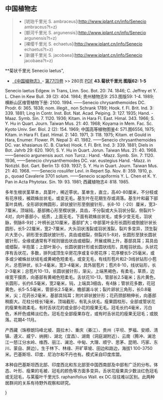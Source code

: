 

## 中国植物志

> * [琥珀千里光  S.  ambraceus](http://www.iplant.cn/info/Senecio ambraceus?t=z)
> * [额河千里光  S.  argunensis](http://www.iplant.cn/info/Senecio argunensis?t=z)
> * [裸缨千里光  S.  echaetus](http://www.iplant.cn/info/Senecio echaetus?t=z)
> * [新疆千里光  S.  jacobaea](http://www.iplant.cn/info/Senecio jacobaea?t=z)


**菊状千里光 Senecio laetus",


* [《中国植物志》](http://www.iplant.cn/frps)- [第77(1)卷](http://www.iplant.cn/frps/vol/77(1)) >> 280页 [PDF](http://www.iplant.cn/frps/pdf/77(1)/280.PDF)
**43.菊状千里光 图版62: 1-5**

Senecio laetus Edgew. in Trans, Linn. Soc. Bot. 20: 74. 1846; C. Jeffrey et Y. L. Chen in Kew Bull. 39 (2): 404. 1984; 贵州植物志9: 253.图版59: 1-4. 1989; 横断山区维管植物下册: 2100. 1994. ——Senecio chrysanthemoides DC. Prodr. 6: 365. 1838; nom. illegit., non Schrank 1789; Hook. f. Fl. Brit. Ind. 3: 339. 1881; Ling in Contr. Inst. Bot. Nat. Acad. Peiping. 3: 127. 1935; Hand. -Maaz. Symb. Sin. 7. 1120. 1936; Kitam. in Hara Fl. East. Himal. 343. 1966; S. Y. Hu in Quart. Journ. Taiwan Mus. 21: 40. 1968; Koyama in Mem. Fac. Sc. Kyoto Univ. Ser. Biol. 2 (2): 154. 1969; 中国高等植物图鉴4: 571.图6556, 1975; Kitam. in Hara Fl. East. Himal. 2: 140. 1971, 3: 118. 1975; Kitam. et Gould in Hara, Enumer. Flower. Pl. Nepal 3: 41. 1982. ——Senecio chrysanthemoides DC. var. khasianus (C. B. Clarke) Hook. f. Fl. Brit. Ind. 3: 339. 1881; Diels in Bot. Jahrb 29: 620. 1901; S. Y. Hu in Quart. Jorun. Taiwan Mus. 21: 40. 1968. ——Senecio argunensis auct. non Turcz.: Hand. -Mazz. Symb. Sin. 7: 1120. 1936, ——Senecio chrysanthemoides DC. var. eustegius Hand. -Mazz. in Notizbl. Bot. Gart. Berlin 13: 639. 1937; S. Y. Hu in Quart. Journ. Taiwan Mus. 21: 40. 1968. ——Senecio rosulifer Levl. in Repert Sp. Nov. 8: 359. 1910, p. p., quoad Cavalerie 3701 solum. ——Senecio scapiformis Y. L. Chen et K. Y. Pan in Acta Phytotax. Sin. 19: 93. 1981; 西藏植物志4: 818. 1985.

多年生根状茎草本，具茎叶，稀近葶状。茎单生，直立，高40-80厘米，不分枝或有花序枝，被疏蛛丝状毛，或变无毛。基生叶在花期生存或凋落。基生叶和最下部茎叶具柄，全形卵状椭圆形，卵状披针形至倒披针形，长8-10（-20）厘米，宽3-7厘米，顶端钝，基部微心形至楔状狭，具齿，不分裂或大头羽状分裂，侧裂片1-4对，向叶基部小，纸质，上面无毛，下面有疏蛛丝状毛，或多少变无毛，羽状脉，侧脉8-9对；叶柄长达10厘米，基部扩大；中部茎叶全形长圆形或倒披针状长圆形，长5-22厘米，宽2-7厘米，大头羽状浅裂或羽状浅裂，裂片多变异，顶生裂片大至小，卵形至长圆状披针形，具齿或细裂，侧裂片5-8对，长圆形至狭长圆状披针形，全缘或通常有不规则锯齿状齿或细裂，开展或稍上升，基部具耳；耳具齿或细裂，半抱茎；上部叶渐小，长圆状披针形或长圆状线形，具粗羽状齿。头状花序有舌状花，多数，排列成顶生伞房花序或复伞房花序；花序梗长5-25毫米，或多或少被蛛丝状绒毛或黄褐色短柔毛，或变无毛，有线形苞片和2-3线状钻形小苞片。总苞钟状，长3-4毫米，宽3-4毫米，具外层苞片；苞片8-10，线状钻形，长2-3毫米；总苞片10-13，长圆状披针形，渐尖，上端黑褐色，有柔毛，草质，边缘宽干膜质，向基部有黄褐色短柔毛。舌状花10-13，管部长2.5毫米；舌片黄色，长圆形，长约6.5毫米，宽2毫米，钝，上端具3细齿，有4脉；管状花多数，花冠黄色，长5-5.5毫米，管部长2.5毫米，檐部漏斗状；裂片卵状三角形，长0.8毫米，尖；花药长2毫米，基部具钝耳；附片卵状披针形；花药颈部稍伸长，向基部稍膨大。花柱分枝长1毫米，顶端截形，有乳头状毛。瘦果圆柱形，全部或管状花的瘦果有疏柔毛，有时舌状花的或全部小花的瘦果无毛。冠毛长约4毫米，污白色，禾杆色或稀淡红色，冠毛在全部瘦果存在，或有时舌状花的瘦果无冠毛；或脱落。花期4-11月。

产西藏（珠穆朗玛峰北坡、聂拉木）、重庆（綦江）、贵州（平坝、罗福、安顺、清镇、遵义、威宁、纳拥）、湖北（宜昌）、湖南（洞庭湖附近）、云南（腾冲、澜沧江一怒江分水岭、维西、丽江、澜沧、中甸、大理、顺宁、思茅、昆明、巧家、东川、蒙自、屏边）。生于林下、林缘、开旷草坡、田边和路边，海拔1 100-3750米。巴基斯坦、印度、尼泊尔和不丹也有。模式采自印度库盟。

本种自巴基斯坦西北部、印度西北和东北部至中国西南部及中部有广泛的分布。体态、叶形、瘦果的毛被、冠毛的颜色等方面多变异。舌状花瘦果具少数淡红色冠毛或无冠毛，与莱菔叶千里光S. raphanifolius Wall. ex DC.往往难以区别。此两种居群间的关系有待野外观察和研究。

}